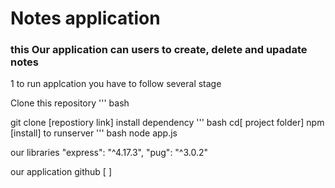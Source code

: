 # Notes application
### this Our application can users to create, delete and upadate notes

1 to run applcation you have to follow several stage

Clone this repository
''' bash

git clone [repostiory link]
install dependency 
''' bash
cd[ project folder]
npm [install]
to runserver 
''' bash
node app.js

our libraries
 "express": "^4.17.3",
    "pug": "^3.0.2"

our application github
[            ]